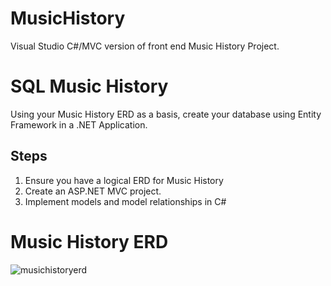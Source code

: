 # MusicHistory
Visual Studio C#/MVC version of front end Music History Project.

# SQL Music History

Using your Music History ERD as a basis, create your database using Entity Framework in a .NET Application.


## Steps

1. Ensure you have a logical ERD for Music History
2. Create an ASP.NET MVC project.
3. Implement models and model relationships in C#

# Music History ERD
![musichistoryerd](https://cloud.githubusercontent.com/assets/7623167/23590375/2e76f996-01a4-11e7-9062-baaf2b2ceb89.png)



